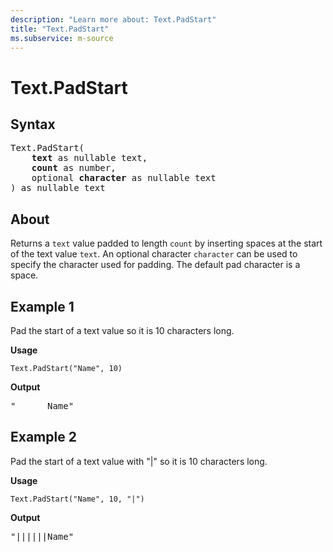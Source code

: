 ```yaml
---
description: "Learn more about: Text.PadStart"
title: "Text.PadStart"
ms.subservice: m-source
---
```

# Text.PadStart

## Syntax

<pre>
Text.PadStart(
    <b>text</b> as nullable text,
    <b>count</b> as number,
    optional <b>character</b> as nullable text
) as nullable text
</pre>
  
## About

Returns a `text` value padded to length `count` by inserting spaces at the start of the text value `text`. An optional character `character` can be used to specify the character used for padding. The default pad character is a space.

## Example 1

Pad the start of a text value so it is 10 characters long.

**Usage**

```powerquery-m
Text.PadStart("Name", 10)
```

**Output**

<pre>"      Name"</pre>

## Example 2

Pad the start of a text value with "|" so it is 10 characters long.

**Usage**

```powerquery-m
Text.PadStart("Name", 10, "|")
```

**Output**

<pre>"||||||Name"</pre>
